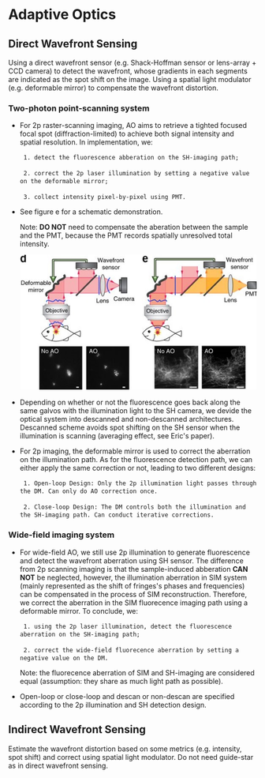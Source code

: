# Adaptive Optics


## Direct Wavefront Sensing

Using a direct wavefront sensor (e.g. Shack-Hoffman sensor or lens-array + CCD camera) to detect the wavefront, whose gradients in each segments are indicated as the spot shift on the image. Using a spatial light modulator (e.g. deformable mirror) to compensate the wavefront distortion.


### Two-photon point-scanning system

* For 2p raster-scanning imaging, AO aims to retrieve a tighted focused focal spot (diffraction-limited) to achieve both signal intensity and spatial resolution. In implementation, we: 

       1. detect the fluorescence abberation on the SH-imaging path;

       2. correct the 2p laser illumination by setting a negative value on the deformable mirror;

       3. collect intensity pixel-by-pixel using PMT.

* See figure e for a schematic demonstration.

  Note: **DO NOT** need to compensate the aberation between the sample and the PMT, 
      because the PMT records spatially unresolved total intensity. 

     ![figure e](https://github.com/Jessie-ucb/Adaptive-Optics/blob/master/nmeth.4218-F3.jpg)


* Depending on whether or not the fluorescence goes back along the same galvos with the illumination light to the SH camera, we devide the optical system into descanned and non-descanned architectures. Descanned scheme avoids spot shifting on the SH sensor when the illumination is scanning (averaging effect, see Eric's paper).

* For 2p imaging, the deformable mirror is used to correct the aberration on the illumination path. As for the fluorescence detection path, we can either apply the same correction or not, leading to two different designs:

       1. Open-loop Design: Only the 2p illumination light passes through the DM. Can only do AO correction once.

       2. Close-loop Design: The DM controls both the illumination and the SH-imaging path. Can conduct iterative corrections.



### Wide-field imaging system

* For wide-field AO, we still use 2p illumination to generate fluorescence and detect the wavefront aberration using SH sensor. The difference from 2p scanning imaging is that the sample-induced abberation **CAN NOT** be neglected, however, the illumination aberration in SIM system (mainly represented as the shift of fringes's phases and frequencies) can be compensated in the process of SIM reconstruction. Therefore, we correct the aberration in the SIM fluorecence imaging path using a deformable mirror. To conclude, we: 

       1. using the 2p laser illumination, detect the fluorescence aberration on the SH-imaging path;

       2. correct the wide-field fluorecence aberration by setting a negative value on the DM.

   Note: the fluorecence aberration of SIM and SH-imaging are considered equal (assumption: they share as much light path as possible).

* Open-loop or close-loop and descan or non-descan are specified according to the 2p illumination and SH detection design.


## Indirect Wavefront Sensing

Estimate the wavefront distortion based on some metrics (e.g. intensity, spot shift) and correct using spatial light modulator. Do not need guide-star as in direct wavefront sensing. 




